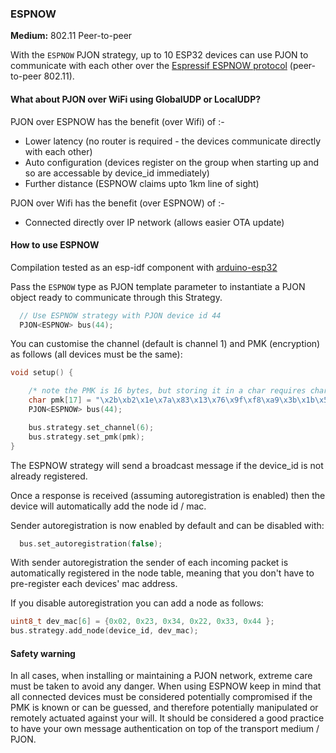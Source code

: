 ### ESPNOW

**Medium:** 802.11 Peer-to-peer

With the `ESPNOW` PJON strategy, up to 10 ESP32 devices can use PJON to communicate with each other over
the [Espressif ESPNOW protocol](https://www.espressif.com/en/products/software/esp-now/overview) (peer-to-peer 802.11).

#### What about PJON over WiFi using GlobalUDP or LocalUDP?

PJON over ESPNOW has the benefit (over Wifi) of :-

* Lower latency (no router is required - the devices communicate directly with each other)
* Auto configuration (devices register on the group when starting up and so are accessable by device_id immediately)
* Further distance (ESPNOW claims upto 1km line of sight)

PJON over Wifi has the benefit (over ESPNOW) of :-

* Connected directly over IP network (allows easier OTA update)

#### How to use ESPNOW

Compilation tested as an esp-idf component with [arduino-esp32](https://github.com/espressif/arduino-esp32)

Pass the `ESPNOW` type as PJON template parameter to instantiate a
PJON object ready to communicate through this Strategy.

```cpp  
  // Use ESPNOW strategy with PJON device id 44
  PJON<ESPNOW> bus(44);
```

You can customise the channel (default is channel 1) and PMK (encryption) as follows (all devices must be the same):
```cpp
void setup() {

    /* note the PMK is 16 bytes, but storing it in a char requires char[17] - an extra byte for the nul terminator */
    char pmk[17] = "\x2b\xb2\x1e\x7a\x83\x13\x76\x9f\xf8\xa9\x3b\x1b\x5b\x52\xd0\x70";
    PJON<ESPNOW> bus(44);

    bus.strategy.set_channel(6);
    bus.strategy.set_pmk(pmk);
}
```

The ESPNOW strategy will send a broadcast message if the device_id is not already registered.

Once a response is received (assuming autoregistration is enabled) then the device will automatically
add the node id / mac.

Sender autoregistration is now enabled by default and can be disabled with:

```cpp
  bus.set_autoregistration(false);
```

With sender autoregistration the sender of each incoming packet is automatically registered in the
node table, meaning that you don't have to pre-register each devices' mac address.

If you disable autoregistration you can add a node as follows:

```cpp
uint8_t dev_mac[6] = {0x02, 0x23, 0x34, 0x22, 0x33, 0x44 };
bus.strategy.add_node(device_id, dev_mac);
```

#### Safety warning

In all cases, when installing or maintaining a PJON network, extreme care must be taken to avoid any danger.
When using ESPNOW keep in mind that all connected devices must be considered potentially compromised if the PMK is known
or can be guessed, and therefore potentially manipulated or remotely actuated against your will. It should be considered
a good practice to have your own message authentication on top of the transport medium / PJON.
